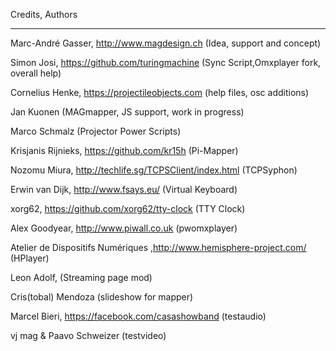 Credits, Authors
****************

Marc-André Gasser, http://www.magdesign.ch                 (Idea, support and concept)

Simon Josi, https://github.com/turingmachine               (Sync Script,Omxplayer fork, overall help)

Cornelius Henke, https://projectileobjects.com             (help files, osc additions)

Jan Kuonen                                                 (MAGmapper, JS support,  work in progress)

Marco Schmalz                                              (Projector Power Scripts)

Krisjanis Rijnieks, https://github.com/kr15h               (Pi-Mapper)

Nozomu Miura, http://techlife.sg/TCPSClient/index.html     (TCPSyphon)

Erwin van Dijk, http://www.fsays.eu/                       (Virtual Keyboard)

xorg62, https://github.com/xorg62/tty-clock                (TTY Clock)

Alex Goodyear, http://www.piwall.co.uk                     (pwomxplayer)

Atelier de Dispositifs Numériques ,http://www.hemisphere-project.com/   (HPlayer)

Leon Adolf,                                             (Streaming page mod)

Cris(tobal) Mendoza                                       (slideshow for mapper)

Marcel Bieri, https://facebook.com/casashowband				(testaudio)

vj mag & Paavo Schweizer                        					(testvideo)
